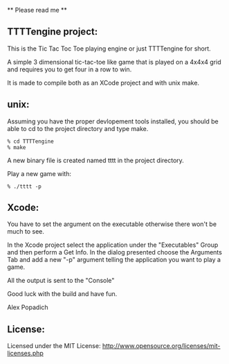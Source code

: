 ** Please read me **

## TTTTengine project:

This is the Tic Tac Toc Toe playing engine or just TTTTengine for short.

A simple 3 dimensional tic-tac-toe like game that is played on a 4x4x4 grid and requires you to get four in a row to win.

It is made to compile both as an XCode project and with unix make.


## unix:

Assuming you have the proper devlopement tools installed, you should be able to cd to the project directory and type make.
```
% cd TTTTengine
% make
```

A new binary file is created named tttt in the project directory.

Play a new game with:
```
% ./tttt -p
```


## Xcode:

You have to set the argument on the executable otherwise there won't be much to see. 

In the Xcode project select the application under the "Executables" Group and then perform a Get Info. In the dialog presented choose the Arguments Tab and add a new "-p" argument telling the application you want to play a game.

All the output is sent to the "Console"

Good luck with the build and have fun.

Alex Popadich


## License:

Licensed under the MIT License: http://www.opensource.org/licenses/mit-licenses.php